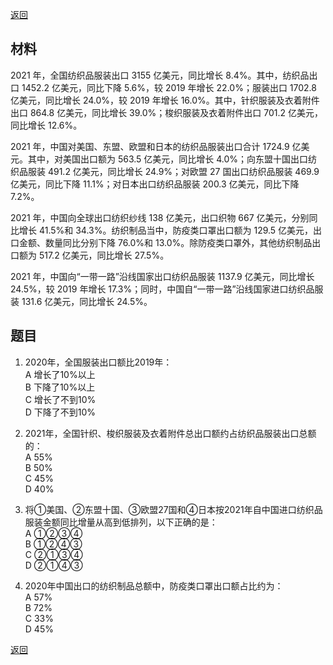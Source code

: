 [返回](../index.md)

## 材料

2021 年，全国纺织品服装出口 3155 亿美元，同比增长 8.4%。其中，纺织品出口 1452.2 亿美元，同比下降 5.6%，较 2019 年增长 22.0%；服装出口 1702.8 亿美元，同比增长 24.0%，较 2019 年增长 16.0%。其中，针织服装及衣着附件出口 864.8 亿美元，同比增长 39.0%；梭织服装及衣着附件出口 701.2 亿美元，同比增长 12.6%。

2021 年，中国对美国、东盟、欧盟和日本的纺织品服装出口合计 1724.9 亿美元。其中，对美国出口额为 563.5 亿美元，同比增长 4.0%；向东盟十国出口纺织品服装 491.2 亿美元，同比增长 24.9%；对欧盟 27 国出口纺织品服装 469.9 亿美元，同比下降 11.1%；对日本出口纺织品服装 200.3 亿美元，同比下降 7.2%。

2021 年，中国向全球出口纺织纱线 138 亿美元，出口织物 667 亿美元，分别同比增长 41.5%和 34.3%。纺织制品当中，防疫类口罩出口额为 129.5 亿美元，出口金额、数量同比分别下降 76.0%和 13.0%。除防疫类口罩外，其他纺织制品出口额为 517.2 亿美元，同比增长 27.5%。

2021 年，中国向“一带一路”沿线国家出口纺织品服装 1137.9 亿美元，同比增长 24.5%，较 2019 年增长 17.3%；同时，中国自“一带一路”沿线国家进口纺织品服装 131.6 亿美元，同比增长 24.5%。

## 题目

1. 2020年，全国服装出口额比2019年：\
A 增长了10%以上\
B 下降了10%以上\
C 增长了不到10%\
D 下降了不到10%

2. 2021年，全国针织、梭织服装及衣着附件总出口额约占纺织品服装出口总额的：\
A 55%\
B 50%\
C 45%\
D 40%

3. 将①美国、②东盟十国、③欧盟27国和④日本按2021年自中国进口纺织品服装金额同比增量从高到低排列，以下正确的是：\
A ①②③④\
B ①②④③\
C ②①③④\
D ②①④③

4. 2020年中国出口的纺织制品总额中，防疫类口罩出口额占比约为：\
A 57%\
B 72%\
C 33%\
D 45%

[返回](../index.md)
